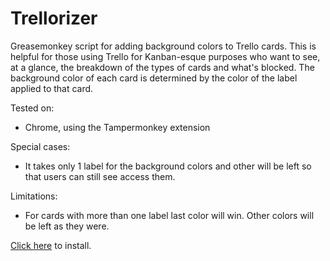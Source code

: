 # Trellorizer

Greasemonkey script for adding background colors to Trello cards. This is helpful for those using Trello for Kanban-esque purposes who want to see, at a glance, the breakdown of the types of cards and what's blocked. The background color of each card is determined by the color of the label applied to that card.

Tested on:

- Chrome, using the Tampermonkey extension

Special cases:

- It takes only 1 label for the background colors and other will be left so that users can still see access them.

Limitations:

- For cards with more than one label last color will win. Other colors will be left as they were.

[Click here](docs/more_words.md) to install.
